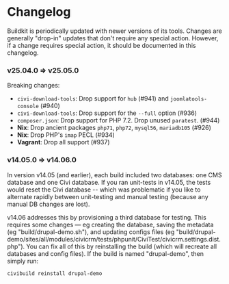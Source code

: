 # Changelog

Buildkit is periodically updated with newer versions of its tools.  Changes
are generally "drop-in" updates that don't require any special action. 
However, if a change requires special action, it should be documented in
this changelog.

### v25.04.0 => v25.05.0

Breaking changes:

* `civi-download-tools`: Drop support for `hub` (#941) and `joomlatools-console` (#940)
* `civi-download-tools`: Drop support for the `--full` option (#936)
* `composer.json`: Drop support for PHP 7.2. Drop unused `paratest`. (#944)
* __Nix__: Drop ancient packages `php71`, `php72`, `mysql56`, `mariadb105` (#926)
* __Nix__: Drop PHP's `imap` PECL (#934)
* __Vagrant__: Drop all support (#937)

### v14.05.0 => v14.06.0

In version v14.05 (and earlier), each build included two databases: one CMS
database and one Civi database.  If you ran unit-tests in v14.05, the tests
would reset the Civi database -- which was problematic if you like to alternate
rapidly between unit-testing and manual testing (because any manual DB changes
are lost).

v14.06 addresses this by provisioning a third database for testing.  This
requires some changes &mdash; eg creating the database, saving the metadata (eg
"build/drupal-demo.sh"), and updating configs files (eg
"build/drupal-demo/sites/all/modules/civicrm/tests/phpunit/CiviTest/civicrm.settings.dist.php").
You can fix all of this by reinstalling the build (which will recreate all
databases and config files).  If the build is named "drupal-demo", then simply
run:

```bash
civibuild reinstall drupal-demo
```
